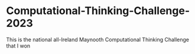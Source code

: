 # Computational-Thinking-Challenge-2023
This is the national all-Ireland Maynooth Computational Thinking Challenge that I won

